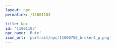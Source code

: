 ```yaml
---
layout: npc
permalink: /11001103

title: Npc
id: '11001103'
npc_name: 'Rute'
icon_url: 'portrait/npc/11000750_broker4_p.png'
---
```

